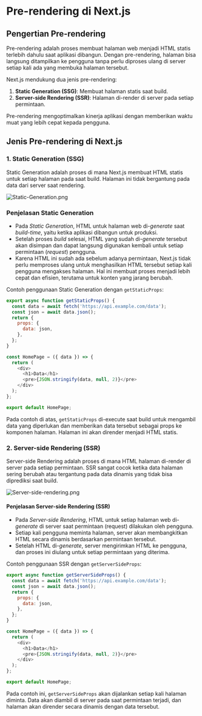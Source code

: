 # Pre-rendering di Next.js

## Pengertian Pre-rendering
Pre-rendering adalah proses membuat halaman web menjadi HTML statis terlebih dahulu saat aplikasi dibangun. Dengan pre-rendering, halaman bisa langsung ditampilkan ke pengguna tanpa perlu diproses ulang di server setiap kali ada yang membuka halaman tersebut.

Next.js mendukung dua jenis pre-rendering:
1. **Static Generation (SSG)**: Membuat halaman statis saat build.
2. **Server-side Rendering (SSR)**: Halaman di-render di server pada setiap permintaan.

Pre-rendering mengoptimalkan kinerja aplikasi dengan memberikan waktu muat yang lebih cepat kepada pengguna.

## Jenis Pre-rendering di Next.js

### 1. Static Generation (SSG)
Static Generation adalah proses di mana Next.js membuat HTML statis untuk setiap halaman pada saat build. Halaman ini tidak bergantung pada data dari server saat rendering.

![Static-Generation.png](https://nextjs.org/static/images/learn/data-fetching/static-generation.png)

### Penjelasan Static Generation

- Pada *Static Generation*, HTML untuk halaman web di-*generate* saat *build-time*, yaitu ketika aplikasi dibangun untuk produksi.
- Setelah proses *build* selesai, HTML yang sudah di-*generate* tersebut akan disimpan dan dapat langsung digunakan kembali untuk setiap permintaan (*request*) pengguna.
- Karena HTML ini sudah ada sebelum adanya permintaan, Next.js tidak perlu memproses ulang untuk menghasilkan HTML tersebut setiap kali pengguna mengakses halaman. Hal ini membuat proses menjadi lebih cepat dan efisien, terutama untuk konten yang jarang berubah.


Contoh penggunaan Static Generation dengan `getStaticProps`:

```js
export async function getStaticProps() {
  const data = await fetch('https://api.example.com/data');
  const json = await data.json();
  return {
    props: {
      data: json,
    },
  };
}

const HomePage = ({ data }) => {
  return (
    <div>
      <h1>Data</h1>
      <pre>{JSON.stringify(data, null, 2)}</pre>
    </div>
  );
};

export default HomePage;
```

Pada contoh di atas, `getStaticProps` di-execute saat build untuk mengambil data yang diperlukan dan memberikan data tersebut sebagai props ke komponen halaman. Halaman ini akan dirender menjadi HTML statis.

### 2. Server-side Rendering (SSR)

Server-side Rendering adalah proses di mana HTML halaman di-render di server pada setiap permintaan. SSR sangat cocok ketika data halaman sering berubah atau tergantung pada data dinamis yang tidak bisa diprediksi saat build.

![Server-side-rendering.png](https://nextjs.org/static/images/learn/data-fetching/server-side-rendering.png)

#### Penjelasan Server-side Rendering (SSR)

- Pada *Server-side Rendering*, HTML untuk setiap halaman web di-*generate* di server saat permintaan (request) dilakukan oleh pengguna.
- Setiap kali pengguna meminta halaman, server akan membangkitkan HTML secara dinamis berdasarkan permintaan tersebut.
- Setelah HTML di-*generate*, server mengirimkan HTML ke pengguna, dan proses ini diulang untuk setiap permintaan yang diterima.


Contoh penggunaan SSR dengan `getServerSideProps`:

```js
export async function getServerSideProps() {
  const data = await fetch('https://api.example.com/data');
  const json = await data.json();
  return {
    props: {
      data: json,
    },
  };
}

const HomePage = ({ data }) => {
  return (
    <div>
      <h1>Data</h1>
      <pre>{JSON.stringify(data, null, 2)}</pre>
    </div>
  );
};

export default HomePage;
```

Pada contoh ini, `getServerSideProps` akan dijalankan setiap kali halaman diminta. Data akan diambil di server pada saat permintaan terjadi, dan halaman akan dirender secara dinamis dengan data tersebut.